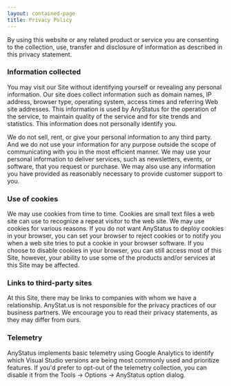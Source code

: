 ```yaml
---
layout: contained-page
title: Privacy Policy
---
```


By using this website or any related product or service you are consenting to the collection, use, transfer and disclosure of information as described in this privacy statement.

### Information collected

You may visit our Site without identifying yourself or revealing any personal information.
Our site does collect information such as domain names, IP address, browser type, operating system, access times and referring Web site addresses. This information is used by AnyStatus for the operation of the service, to maintain quality of the service and for site trends and statistics. This information does not personally identify you.

We do not sell, rent, or give your personal information to any third party. And we do not use your information for any purpose outside the scope of communicating with you in the most efficient manner. We may use your personal information to deliver services, such as newsletters, events, or software, that you request or purchase. We may also use any information you have provided as reasonably necessary to provide customer support to you.

### Use of cookies

We may use cookies from time to time. Cookies are small text files a web site can use to recognize a repeat visitor to the web site. We may use cookies for various reasons. If you do not want AnyStatus to deploy cookies in your browser, you can set your browser to reject cookies or to notify you when a web site tries to put a cookie in your browser software. If you choose to disable cookies in your browser, you can still access most of this Site, however, your ability to use some of the products and/or services at this Site may be affected.

### Links to third-party sites

At this Site, there may be links to companies with whom we have a relationship. AnyStat.us is not responsible for the privacy practices of our business partners. We encourage you to read their privacy statements, as they may differ from ours.

### Telemetry

AnyStatus implements basic telemetry using Google Analytics to identify which Visual Studio versions are being most commonly used and prioritize features. If you'd prefer to opt-out of the telemetry collection, you can disable it from the Tools -> Options -> AnyStatus option dialog.
